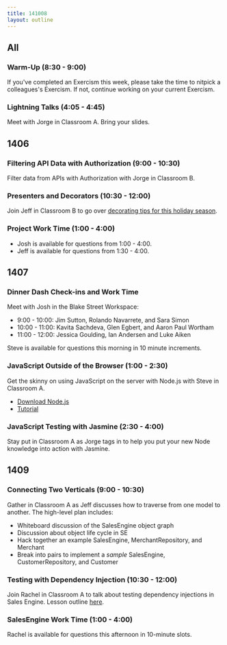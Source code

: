 ```yaml
---
title: 141008
layout: outline
---
```


## All

### Warm-Up (8:30 - 9:00)

If you've completed an Exercism this week, please take the time to nitpick a colleagues's Exercism. If not, continue working on your current Exercism.

### Lightning Talks (4:05 - 4:45)

Meet with Jorge in Classroom A. Bring your slides.

## 1406

### Filtering API Data with Authorization (9:00 - 10:30)

Filter data from APIs with Authorization with Jorge in Classroom B.

### Presenters and Decorators (10:30 - 12:00)

Join Jeff in Classroom B to go over [decorating tips for this holiday season](https://github.com/turingschool/lesson_plans/blob/master/ruby_03-professional_rails_applications/presenters_and_decorators.markdown).

### Project Work Time (1:00 - 4:00)

* Josh is available for questions from 1:00 - 4:00.
* Jeff is available for questions from 1:30 - 4:00.

## 1407

### Dinner Dash Check-ins and Work Time

Meet with Josh in the Blake Street Workspace:

* 9:00 - 10:00: Jim Sutton, Rolando Navarrete, and Sara Simon
* 10:00 - 11:00: Kavita Sachdeva, Glen Egbert, and Aaron Paul Wortham
* 11:00 - 12:00: Jessica Goulding, Ian Andersen and Luke Aiken

Steve is available for questions this morning in 10 minute increments.

### JavaScript Outside of the Browser (1:00 - 2:30)

Get the skinny on using JavaScript on the server with Node.js with Steve in Classroom A.

* [Download Node.js](http://nodejs.org)
* [Tutorial](https://github.com/JumpstartLab/curriculum/blob/master/source/topics/javascript/outside_the_browser.markdown)

### JavaScript Testing with Jasmine (2:30 - 4:00)

Stay put in Classroom A as Jorge tags in to help you put your new Node knowledge into action with Jasmine.

## 1409

### Connecting Two Verticals (9:00 - 10:30)

Gather in Classroom A as Jeff discusses how to traverse from one model to another. The high-level plan includes:

* Whiteboard discussion of the SalesEngine object graph
* Discussion about object life cycle in SE
* Hack together an example SalesEngine, MerchantRepository, and Merchant
* Break into pairs to implement a *sample* SalesEngine, CustomerRepository, and Customer

### Testing with Dependency Injection (10:30 - 12:00)

Join Rachel in Classroom A to talk about testing dependency injections in Sales Engine. Lesson outline [here](https://github.com/turingschool/lesson_plans/blob/master/ruby_01-object_oriented_programming_with_ruby/testing_with_dependencies.markdown).

### SalesEngine Work Time (1:00 - 4:00)

Rachel is available for questions this afternoon in 10-minute slots.

